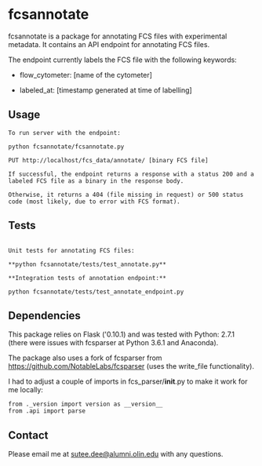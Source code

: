 # fcsannotate

fcsannotate is a package for annotating FCS files with experimental metadata. It contains an API endpoint for annotating FCS files.

The endpoint currently labels the FCS file with the following keywords:

* flow_cytometer: [name of the cytometer]

* labeled_at: [timestamp generated at time of labelling]

## Usage

~~~~
To run server with the endpoint:

python fcsannotate/fcsannotate.py

PUT http://localhost/fcs_data/annotate/ [binary FCS file]

If successful, the endpoint returns a response with a status 200 and a labeled FCS file as a binary in the response body.

Otherwise, it returns a 404 (file missing in request) or 500 status code (most likely, due to error with FCS format).

~~~~

## Tests

~~~~

Unit tests for annotating FCS files:

**python fcsannotate/tests/test_annotate.py**

**Integration tests of annotation endpoint:**

python fcsannotate/tests/test_annotate_endpoint.py

~~~~

## Dependencies

This package relies on Flask ('0.10.1) and was tested with Python: 2.7.1 (there were issues with fcsparser at Python 3.6.1 and Anaconda).

The package also uses a fork of fcsparser from https://github.com/NotableLabs/fcsparser (uses the write_file functionality).  

I had to adjust a couple of imports in fcs_parser/__init__.py to make it work for me locally:

~~~~
from ._version import version as __version__
from .api import parse
~~~~

## Contact

Please email me at sutee.dee@alumni.olin.edu with any questions.
